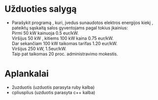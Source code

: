 # Užduoties salygą
- Parašykit programą , kuri, įvedus sunaudotos elektros energijos kiekį , pateiktų sąskaitą salos gyventojams pagal tokius įkainius:  
  Pirmi 50 kW kainuoja 0.5 eur/kW.  
  Viršijus 50 kW , kitiems 100 kW kaina 0.75 eur/kW.  
  Dar sekančiam 100 kW taikomas tarifas 1.20 eur/kW.  
  Viršijus 250 kW, 1.5eur/kW.  
  Taip pat taikomas 20 proc. administravimo mokestis.  

# Aplankalai
  - 2uzduotis (uzduotis parasyta ruby kalba)
  - cpliusplius (uzduotis parasyta c++ kalba)
